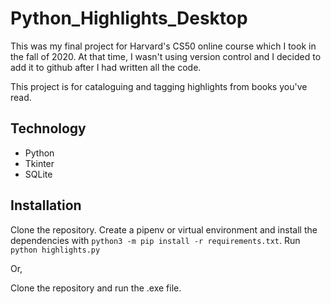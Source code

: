 # Python_Highlights_Desktop
This was my final project for Harvard's CS50 online course which I took in the fall of 2020. At that time, I wasn't using version control and I decided to add it to github after I had written all the code.

This project is for cataloguing and tagging highlights from books you've read.

## Technology
- Python
- Tkinter
- SQLite

## Installation
Clone the repository. Create a pipenv or virtual environment and install the dependencies with `python3 -m pip install -r requirements.txt`.
Run `python highlights.py`

Or, 

Clone the repository and run the .exe file. 
